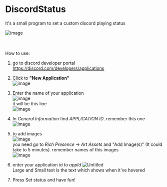 # DiscordStatus

It's a small program to set a custom discord playing status <br>

![image](https://user-images.githubusercontent.com/97464195/208199356-ff34fba6-ccf3-4317-a78a-cfe9d38878ba.png)<br> <br> <br>

How to use: <br>

1. go to discord developer portal https://discord.com/developers/applications

2. Click to **"New Application"**<br>![image](https://user-images.githubusercontent.com/97464195/208199260-df47f4eb-1901-4acf-a965-a391300e9ebf.png)  <br>

3. Enter the name of your application <br>![image](https://user-images.githubusercontent.com/97464195/208198078-f2b06071-360e-40cb-b566-ff271adae065.png) <br>
it will be this line<br> ![image](https://user-images.githubusercontent.com/97464195/208198227-11744ff3-ab21-4fc7-ae69-19826c02bdd7.png) <br>

4. In _General Information_ find _APPLICATION ID_. remember this one <br>
![image](https://user-images.githubusercontent.com/97464195/208199657-58b7dbb8-c1dd-4e65-82d9-95e574400b14.png)<br>

5. to add images <br>![image](https://user-images.githubusercontent.com/97464195/208199874-d47aad8d-2fc8-4ffa-b537-f70471b05c3b.png) <br>
you need go to _Rich Presence_ -> _Art Assets_ and "Add Image(s)" (It could take to 5 minutes). remember names of this images<br>
![image](https://user-images.githubusercontent.com/97464195/208200600-fdb8c7f0-5aa6-4976-b13b-71f776616498.png)

6. enter your application id to _appId_
![Untitled](https://user-images.githubusercontent.com/97464195/208202593-6d5b2b48-2cb1-4380-af68-ef01b19e39fd.png) <br>
Large and Small text is the text which shows when it've hovered <br>

7. Press Set status and have fun!
